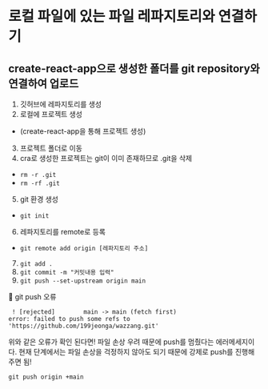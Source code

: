 # 로컬 파일에 있는 파일 레파지토리와 연결하기

## create-react-app으로 생성한 폴더를 git repository와 연결하여 업로드

1. 깃허브에 레파지토리를 생성
2. 로컬에 프로젝트 생성

- (create-react-app을 통해 프로젝트 생성)

3. 프로젝트 폴더로 이동
4. cra로 생성한 프로젝트는 git이 이미 존재하므로 .git을 삭제

- `rm -r .git`
- `rm -rf .git`

5. git 환경 생성

- `git init`

6. 레파지토리를 remote로 등록

- `git remote add origin [레파지토리 주소]`

7. `git add .`
8. `git commit -m "커밋내용 입력"`
9. `git push --set-upstream origin main`

📍 git push 오류

```
 ! [rejected]        main -> main (fetch first)
error: failed to push some refs to 'https://github.com/199jeonga/wazzang.git'
```

위와 같은 오류가 확인 된다면!
파일 손상 우려 때문에 push를 멈췄다는 에러메세지이다.
현재 단계에서는 파일 손상을 걱정하지 않아도 되기 때문에 강제로 push를 진행해주면 됨!

```
git push origin +main
```
